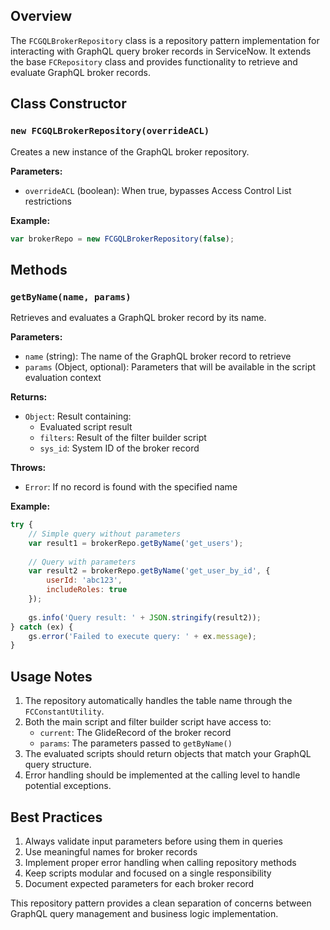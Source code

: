 ## Overview
The `FCGQLBrokerRepository` class is a repository pattern implementation for interacting with GraphQL query broker records in ServiceNow. It extends the base `FCRepository` class and provides functionality to retrieve and evaluate GraphQL broker records.

## Class Constructor

### `new FCGQLBrokerRepository(overrideACL)`
Creates a new instance of the GraphQL broker repository.

**Parameters:**
- `overrideACL` (boolean): When true, bypasses Access Control List restrictions

**Example:**
```javascript
var brokerRepo = new FCGQLBrokerRepository(false);
```

## Methods

### `getByName(name, params)`
Retrieves and evaluates a GraphQL broker record by its name.

**Parameters:**
- `name` (string): The name of the GraphQL broker record to retrieve
- `params` (Object, optional): Parameters that will be available in the script evaluation context

**Returns:**
- `Object`: Result containing:
  - Evaluated script result
  - `filters`: Result of the filter builder script
  - `sys_id`: System ID of the broker record

**Throws:**
- `Error`: If no record is found with the specified name

**Example:**
```javascript
try {
    // Simple query without parameters
    var result1 = brokerRepo.getByName('get_users');
    
    // Query with parameters
    var result2 = brokerRepo.getByName('get_user_by_id', {
        userId: 'abc123',
        includeRoles: true
    });
    
    gs.info('Query result: ' + JSON.stringify(result2));
} catch (ex) {
    gs.error('Failed to execute query: ' + ex.message);
}
```

## Usage Notes

1. The repository automatically handles the table name through the `FCConstantUtility`.
2. Both the main script and filter builder script have access to:
   - `current`: The GlideRecord of the broker record
   - `params`: The parameters passed to `getByName()`
3. The evaluated scripts should return objects that match your GraphQL query structure.
4. Error handling should be implemented at the calling level to handle potential exceptions.

## Best Practices

1. Always validate input parameters before using them in queries
2. Use meaningful names for broker records
3. Implement proper error handling when calling repository methods
4. Keep scripts modular and focused on a single responsibility
5. Document expected parameters for each broker record

This repository pattern provides a clean separation of concerns between GraphQL query management and business logic implementation.
